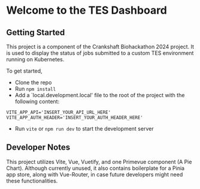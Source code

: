 # Welcome to the TES Dashboard

## Getting Started
This project is a component of the Crankshaft Biohackathon 2024 project. It is used to display the status of jobs submitted to a custom TES environment running on Kubernetes.

To get started,
* Clone the repo
* Run `npm install`
* Add a `local.development.local' file to the root of the project with the following content:
```
VITE_APP_API='INSERT_YOUR_API_URL_HERE'
VITE_APP_AUTH_HEADER='INSERT_YOUR_AUTH_HEADER_HERE'
```
* Run `vite` or `npm run dev` to start the development server

## Developer Notes
This project utilizes Vite, Vue, Vuetify, and one Primevue component (A Pie Chart). Although currently unused, it also contains boilerplate for a Pinia app store, along with Vue-Router, in case future developers might need these functionalities.